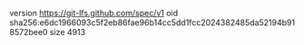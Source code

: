version https://git-lfs.github.com/spec/v1
oid sha256:e6dc1966093c5f2eb86fae96b14cc5dd1fcc2024382485da52194b918572bee0
size 4913
